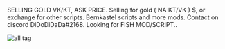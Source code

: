 SELLING GOLD VK/KT, ASK PRICE.
Selling for gold ( NA KT/VK ) $, or exchange for other scripts. Bernkastel scripts and more mods. 
Contact on discord DiDoDiDaDa#2168.
Looking for FISH MOD/SCRIPT..




![all tag](https://github.com/DiDoDiDaDa/Scripts/blob/master/scr.png?raw=true)
